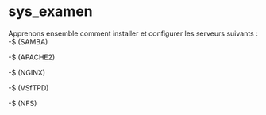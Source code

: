 # sys_examen
Apprenons ensemble comment installer et configurer les serveurs suivants : 
-$ (SAMBA)

-$ (APACHE2)

-$ (NGINX)

-$ (VSfTPD)

-$ (NFS)
